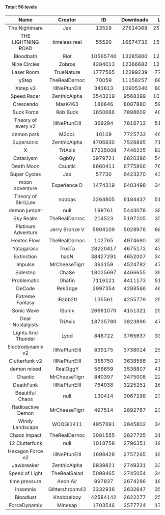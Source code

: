 #### Total: 50 levels

| Name | Creator | ID | Downloads | Likes |
|:---:|:---:|:---:|:---:|:---:|
| The Nightmare | Jax | 13519 | 27614368 | 2531519
| THE LIGHTNING ROAD | timeless real | 55520 | 16674732 | 1502813
| Bloodbath | Riot | 10565740 | 13285800 | 1207459
| Nine Circles | Zobros | 4284013 | 12366682 | 1244117
| Laser Room | TrueNature | 1777565 | 12299239 | 772818
| yStep | TheRealDarnoc | 70059 | 11158257 | 688690
| Xstep v2 | IIINePtunEIII | 341613 | 10905340 | 800858
| Speed Racer | ZenthicAlpha | 3543219 | 9568399 | 1030717
| Crescendo | MasK463 | 186646 | 8087880 | 592521
| Buck Force | Rob Buck | 1650666 | 7898609 | 402512
| Theory of every v2 | IIINePtunEIII | 369294 | 7816712 | 514511
| demon park | M2coL | 10109 | 7725733 | 467791
| Supersonic | ZenthicAlpha | 4706930 | 7528895 | 717365
| X | TriAxis | 17235008 | 7446225 | 822041
| Cataclysm | Ggb0y | 3979721 | 6820386 | 546575
| Death Moon  | Caustic | 8660411 | 6775866 | 765070
| Super Cycles | Jax | 57730 | 6423270 | 438387
| moon adventure | Experience D | 1474319 | 6403498 | 345918
| Theory of SkriLLex | noobas | 3264805 | 6184437 | 517066
| demon jumper | null | 199761 | 5443078 | 382032
| Sky Realm | TheRealDarnoc | 214523 | 5197205 | 357556
| Platinum Adventure | Jerry Bronze V | 5904109 | 5028976 | 682568
| Hextec Flow | TheRealDarnoc | 102765 | 4974680 | 355776
| Yatagarasu  | TrusTa | 28220417 | 4675172 | 434482
| Extinction | haoN | 38427291 | 4652007 | 349053
| Impulse | MrCheeseTigrr | 393159 | 4524782 | 475500
| Sidestep | ChaSe | 18025697 | 4466655 | 392126
| Problematic | Dhafin | 7116121 | 4411173 | 518327
| DeCode | Rek3dge | 2997354 | 4288566 | 467747
| Extreme Fantasy | IRabb2tI | 135561 | 4255779 | 295981
| Sonic Wave | lSunix | 26681070 | 4151321 | 298936
| Dear Nostalgists | TriAxis | 18735780 | 3823896 | 474645
| Lights And Thunder | Lyod | 848722 | 3765637 | 337283
| Electrodynamix v2 | IIINePtunEIII | 839175 | 3738014 | 256185
| Clutterfunk v2 | IIINePtunEIII | 358750 | 3638586 | 277823
| demon mixed | RealOggY | 566659 | 3538807 | 412344
| Chaotic | MrCheeseTigrr | 840397 | 3475008 | 228152
| DeathFunk | IIINePtunEIII | 764038 | 3225251 | 166874
| Beautiful Chaos | null | 130414 | 3067298 | 230679
| Radioactive Demon | MrCheeseTigrr | 497514 | 2892767 | 233491
| Windy Landscape | WOOGI1411 | 4957691 | 2845802 | 341068
| Chaoz Impact | TheRealDarnoc | 3081555 | 2827725 | 317017
| 12 Clutterfunk | null | 1018758 | 2796351 | 191016
| Hexagon Force v2 | IIINePtunEIII | 1698428 | 2757265 | 188982
| Jawbreaker | ZenthicAlpha | 6939821 | 2749331 | 331473
| Speed of Light | TheRealSalad | 5098465 | 2745054 | 340777
| time pressure | Aeon Air | 897837 | 2674286 | 182218
| Insomnia | Glittershroom43 | 3332936 | 2632647 | 350028
| Bloodlust | Knobbelboy | 42584142 | 2622277 | 250174
| ForceDynamix | Minesap | 1703546 | 2577724 | 176831
